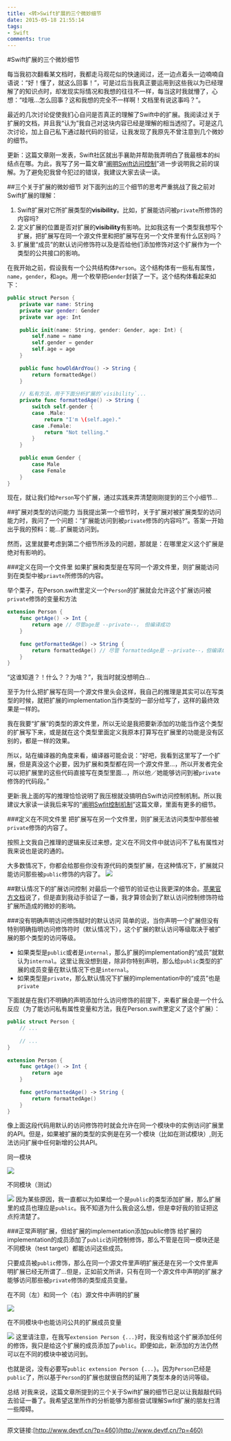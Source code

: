 ```yaml
---
title: <转>Swift扩展的三个微妙细节
date: 2015-05-18 21:55:14
tags:
- Swift
comments: true
---
```


#Swift扩展的三个微妙细节

每当我初次翻看某文档时，我都走马观花似的快速阅过，还一边点着头一边喃喃自语说：“好！懂了，就这么回事！”，可是过后当我真正要运用到这些我以为已经理解了的知识点时，却发现实际情况和我想的往往不一样，每当这时我就懵了，心想：“哇哦…怎么回事？这和我想的完全不一样啊！文档里有说这事吗？”。

最近的几次讨论促使我扪心自问是否真正的理解了Swift中的扩展。我阅读过关于扩展的文档，并且我“认为”我自己对这块内容已经是理解的相当透彻了。可是这几次讨论，加上自己私下通过敲代码的验证，让我发现了我原先不曾注意到几个微妙的细节。

更新：这篇文章刚一发表，Swift社区就出手襄助并帮助我弄明白了我最根本的纠结点在哪。为此，我写了另一篇文章“[阐明Swift访问控制](http://www.andrewcbancroft.com/2015/04/24/clarifying-swift-access-control-hint-swift-isnt-c-sharp/)”进一步说明我之前的误解。为了避免犯我曾今犯过的错误，我建议大家去读一读。

##三个关于扩展的微妙细节
对下面列出的三个细节的思考严重挑战了我之前对Swift扩展的理解：

1. Swift扩展对它所扩展类型的**visibility**。比如，扩展能访问被`private`所修饰的内容吗?
2. 定义扩展的位置是否对扩展的**visibility**有影响。比如我这有一个类型我想写个扩展，把扩展写在同一个源文件里和把扩展写在另一个文件里有什么区别吗？
3. 扩展里“成员”的默认访问修饰符以及是否给他们添加修饰对这个扩展作为一个类型的公共接口的影响。

<!--more-->
在我开始之前，假设我有一个公共结构体`Person`。这个结构体有一些私有属性，`name`，`gender`，和`age`。用一个枚举把`Gender`封装了一下。这个结构体看起来如下：

```swift
public struct Person {
    private var name: String
    private var gender: Gender
    private var age: Int
 
    public init(name: String, gender: Gender, age: Int) {
        self.name = name
        self.gender = gender
        self.age = age
    }
 
    public func howOldArdYou() -> String {
        return formattedAge()
    }
 
    // 私有方法，用于下面分析扩展的`visibility`...
    private func formattedAge() -> String {
        switch self.gender {
        case .Male:
            return "I'm \(self.age)."
        case .Female:
            return "Not telling."
        }
    }
 
    public enum Gender {
        case Male
        case Female
    }
}
```
现在，就让我们给`Person`写个扩展，通过实践来弄清楚刚刚提到的三个小细节…

##扩展对类型的访问能力
当我提出第一个细节时，关于扩展对被扩展类型的访问能力时，我问了一个问题：“扩展能访问到被`private`修饰的内容吗?”。答案一开始出乎我的预料：能…扩展能访问到。

然而，这里就要考虑到第二个细节所涉及的问题，那就是：在哪里定义这个扩展是绝对有影响的。

###定义在同一个文件里
如果扩展和类型是在写同一个源文件里，则扩展能访问到在类型中被`priavte`所修饰的内容。

举个栗子，在Person.swift里定义一个`Person`的扩展就会允许这个扩展访问被`private`修饰的变量和方法

```swift
extension Person {
    func getAge() -> Int {
        return age // 尽管age是 --private--， 但编译成功
    }
 
    func getFormattedAge() -> String {
        return formattedAge() // 尽管 formattedAge是 --private--，但编译成功
    }
}
```
“这谁知道？！什么？？为啥？”，我当时就没想明白…

至于为什么把扩展写在同一个源文件里头会这样，我自己的推理是其实可以在写类型的时候，就把扩展的implementation当作类型的一部分给写了，这样的最终效果是一样的。

我在我要“扩展”的类型的源文件里，所以无论是我把要新添加的功能当作这个类型的扩展写下来，或是就在这个类型里面定义我原本打算写在扩展里的功能是没有区别的，都是一样的效果。

所以，站在编译器的角度来看，编译器可能会说：“好吧，我看到这里写了一个扩展，但是真没这个必要，因为扩展和类型都在同一个源文件里…，所以开发者完全可以把扩展里的这些代码直接写在类型里面…，所以他／她能够访问到被`private`修饰的代码段。”

更新:我上面的写的推理恰恰说明了我压根就没搞明白Swift访问控制机制。所以我建议大家读一读我后来写的“[阐明Swfit控制机制](http://www.andrewcbancroft.com/2015/04/24/clarifying-swift-access-control-hint-swift-isnt-c-sharp/)”这篇文章，里面有更多的细节。

###定义在不同文件里
把扩展写在另一个文件里，则扩展无法访问类型中那些被`private`修饰的内容了。

按照上文我自己推理的逻辑来反过来想，定义在不同文件中就访问不了私有属性对我来说也是说的通的。

大多数情况下，你都会给那些你没有源代码的类型扩展，在这种情况下，扩展就只能访问那些被`public`修饰的内容了。
![](/img/2015/05/18/1.png)

##默认情况下的扩展访问控制
对最后一个细节的验证也让我更深的体会。[苹果官方文档](https://developer.apple.com/library/ios/documentation/Swift/Conceptual/Swift_Programming_Language/AccessControl.html#//apple_ref/doc/uid/TP40014097-CH41-ID25)说了，但是直到我动手验证了一番，我才算领会到了默认访问控制修饰符给扩展所造成的微妙的影响。

###没有明确声明访问修饰赋时的默认访问
简单的说，当你声明一个扩展但没有特别明确指明访问修饰符时（默认情况下），这个扩展的默认访问等级取决于被扩展的那个类型的访问等级。

* 如果类型是`public`或者是`internal`，那么扩展的implementation的“成员”就默认为`internal`。这里让我没想到是，除非你特别声明，那么给`public`类型的扩展的成员变量在默认情况下也是`internal`。
* 如果类型是`private`，那么默认情况下扩展的implementation中的“成员”也是`private`

下面就是在我们不明确的声明添加什么访问修饰的前提下，来看扩展会是一个什么反应（为了能访问私有属性变量和方法，我在Person.swift里定义了这个扩展）：

```swift
public struct Person {
    // ...
 
    // ...
}
 
extension Person {
    func getAge() -> Int {
        return age
    }
 
    func getFormattedAge() -> String {
        return formattedAge()
    }
}
```
 
像上面这段代码用默认的访问修饰符时就会允许在同一个模块中的实例访问扩展里的API。但是，如果被扩展的类型的实例是在另一个模块（比如在测试模块）,则无法访问扩展中任何新增的公共API。

同一模块

![](/img/2015/05/18/2.png)

不同模块（测试）

![](/img/2015/05/18/3.png)
因为某些原因，我一直都以为如果给一个是`public`的类型添加扩展，那么扩展里的成员也理应是`public`。我不知道为什么我会这么想，但是幸好我的验证把这点捋清楚了。

###正常声明扩展，但给扩展的implementation添加public修饰
给扩展的implementation的成员添加了`public`访问控制修饰，那么不管是在同一模块还是不同模块（test target）都能访问这些成员。

只要成员被`public`修饰，那么在同一个源文件里声明扩展还是在另一个文件里声明扩展已经无所谓了…但是，正如前文所讲，只有在同一个源文件中声明的扩展才能够访问那些被`private`修饰的类型成员变量。

在不同（左）和同一个（右）源文件中声明的扩展

![](/img/2015/05/18/4.png)

在不同模块中也能访问公共的扩展成员变量

![](/img/2015/05/18/5.png)
这里请注意，在我写`extension Person {...}`时，我没有给这个扩展添加任何的修饰，我只是给这个扩展的成员添加了`public`。即便如此，新添加的方法仍然可以在不同的模块中被访问到。

也就是说，没有必要写`public extension Person {...}`。因为`Person`已经是`public`了，所以基于`Person`的扩展也就很自然的延用了类型本身的访问等级。

总结
对我来说，这篇文章所提到的三个关于Swift扩展的细节已足以让我敲敲代码去验证一番了。我希望这里所作的分析能够为那些尝试理解Swfit扩展的朋友扫清一些障碍。

___
原文链接:[http://www.devtf.cn/?p=460](http://www.devtf.cn/?p=460)